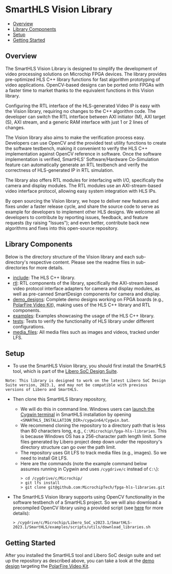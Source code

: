 # SmartHLS Vision Library

<!-- TOC -->

  - [Overview](#overview)
  - [Library Components](#library-components)
  - [Setup](#setup)
  - [Getting Started](#getting-started)

<!-- /TOC -->
## Overview

The SmartHLS Vision Library is designed to simplify the development of video processing solutions on Microchip FPGA devices.
The library provides pre-optimized HLS C++ library functions for fast algorithm prototyping of video applications.
OpenCV-based designs can be ported onto FPGAs with a faster time to market thanks to the equivalent functions in this Vision library.

Configuring the RTL interface of the HLS-generated Video IP is easy with the Vision library, requiring no changes to the C++ algorithm code.
The developer can switch the RTL interface between AXI initiator (M), AXI target (S), AXI stream, and a generic RAM interface with just 1 or 2 lines of changes.

The Vision library also aims to make the verification process easy.
Developers can use OpenCV and the provided test utility functions to create the software testbench,
making it convenient to verify the HLS C++ implementation against OpenCV reference in software.
Once the software implementation is verified,
SmartHLS' Software/Hardware Co-Simulation feature can automatically generate an RTL testbench and verify the correctness of HLS-generated IP in RTL simulation.

The library also offers RTL modules for interfacing with I/O, specifically the camera and display modules.
The RTL modules use an AXI-stream-based video interface protocol, allowing easy system integration with HLS IPs.

By open sourcing the Vision library, we hope to deliver new features and fixes under a faster release cycle,
and share the source code to serve as example for developers to implement other HLS designs.
We welcome all developers to contribute by reporting issues, feedback, and feature requests (by raising "Issues");
and even better, contribute back new algorithms and fixes into this open-source repository.

## Library Components

Below is the directory structure of the Vision library and each sub-directory's respective content.
Please see the readme files in sub-directories for more details.

- [include](include/): The HLS C++ library.
- [rtl](rtl/): RTL components of the library, specifically the AXI-stream based video protocol interface adapters for camera and display modules, as well as pre-canned SmartDesign components for camera and display.
- [demo_designs](demo_designs/): Complete demo designs working on FPGA boards (e.g., [PolarFire Video Kit](https://www.microchip.com/en-us/development-tool/MPF300-VIDEO-KIT-NS)), making uses of the HLS C++ library and RTL components.
- [examples](examples/): Examples showcasing the usage of the HLS C++ library.
- [tests](tests/): Tests to verify the functionality of HLS library under different configurations.
- [media_files](media_files/): All media files such as images and videos, tracked under LFS.


## Setup

- To use the SmartHLS Vision library, you should first install the SmartHLS tool, which is part of the [Libero SoC Design Suite](https://www.microchip.com/en-us/products/fpgas-and-plds/fpga-and-soc-design-tools/fpga/libero-software-later-versions).

`Note: This library is designed to work on the latest Libero SoC Design Suite version, 2023.1, and may not be compatible with previous versions of Libero and SmartHLS.`

- Then clone this SmartHLS library repository,
  - We will do this in command line.  Windows users can [launch the Cygwin terminal](https://microchiptech.github.io/fpga-hls-docs/userguide.html#launch-cygwin-terminal-on-windows)
    in SmartHLS installation by opening `<SMARTHLS_INSTALLATION_DIR>/cygwin64/Cygwin.bat`.
  - We recommend cloning the repository to a directory path that is less than 80 characters long, e.g., `C:\Microchip\fpga-hls-libraries`.
    This is because Windows OS has a 256-character path length limit.
    Some files generated by Libero project deep down under the repository's directory structure can go over the path limit.
  - The repository uses Git LFS to track media files (e.g., images). So we need to install Git LFS.
  - Here are the commands (note the example command below assumes running in Cygwin and uses `/cygdrive/c` instead of `C:\`):
    ```console
    > cd /cygdrive/c/Microchip/
    > git lfs install
    > git clone git@github.com:MicrochipTech/fpga-hls-libraries.git
    ```

- The SmartHLS Vision library supports using OpenCV functionality in the software testbench of a SmartHLS project.
  So we will also download a precompiled OpenCV library using a provided script (see [here](https://microchiptech.github.io/fpga-hls-docs/precompiled_sw.html#ffmpeg-4-4-and-opencv-4-5-4) for more details):
  ```console
  > /cygdrive/c/Microchip/Libero_SoC_v2023.1/SmartHLS-2023.1/SmartHLS/examples/scripts/utils/download_libraries.sh
  ```

## Getting Started

After you installed the SmartHLS tool and Libero SoC design suite and set up the repository as described above, you can take a look at the [demo design](demo_designs/PF_Video_kit/README.md) targeting the [PolarFire Video Kit](https://www.microchip.com/en-us/development-tool/MPF300-VIDEO-KIT-NS).

